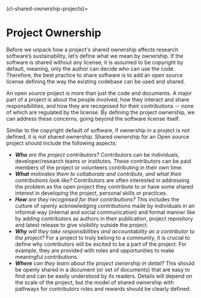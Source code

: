 (cl-shared-ownership-projects)=
# Project Ownership

Before we unpack how a project's shared ownership affects research software’s sustainability, let’s define what we mean by ownership.
If the software is shared without any license, it is assumed to be copyright by default, meaning, only the author can decide who can use the code.
Therefore, the best practice to share software is to add an open source license defining the way the existing codebase can be used and shared.

An open source project is more than just the code and documents.
A major part of a project is about the people involved, how they interact and share responsibilities, and how they are recognised for their contributions -- none of which are regulated by the license. By defining the project ownership, we can address these concerns, going beyond the software license itself.

Similar to the copyright default of software, if ownership in a project is not defined, it is not shared ownership.
Shared ownership for an Open source project should include the following aspects:
- ***Who** are the project contributors?*
Contributors can be individuals, developer/research teams or institutes.
These contributors can be paid members of the project or volunteers contributing in their own time.
- ***What** motivates them to collaborate and contribute, and what their contributions look like?*
Contributors are often interested in addressing the problem as the open project they contribute to or have some shared interest in developing the project, personal skills or practices.
- ***How** are they recognised for their contributions?*
This includes the culture of openly acknowledging contributions made by individuals in an informal way (internal and social communication) and formal manner like by adding contributors as authors in their publication, project repository and latest release to give visibility outside the project.
- ***Why** will they take responsibilities and accountability as a contributor to the project?*
For a project to truly belong to a community, it is crucial to define why contributors will be excited to be a part of the project.
For example, they are provided with roles and opportunities to make meaningful contributions.
- ***Where** can they learn about the project ownership in detail?*
This should be openly shared in a document (or set of documents) that are easy to find and can be easily understood by its readers.
Details will depend on the scale of the project, but the model of shared ownership with pathways for contributors roles and rewards should be clearly defined.
